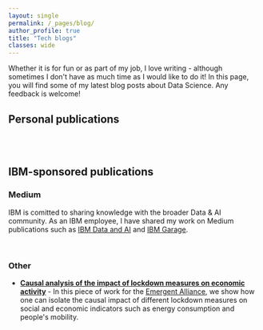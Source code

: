 ```yaml
---
layout: single
permalink: /_pages/blog/
author_profile: true
title: "Tech blogs"
classes: wide
---
```


<!-- <style>

  @import "compass/css3";

  /* Some vars */
  $background-color: hsl(50, 5, 97);
  $black: hsl(200, 40, 10);
  $white: $background-color;
  $base-font-size: 2.4em;
  $base-line-height: 1.5em;

  .ludwig {
  position: relative;
  padding-left: 1em;
  border-left: 0.2em solid lighten($black, 40%);
  font-family: 'Roboto', serif;
  font-size: $base-font-size;
  line-height: $base-line-height;
  font-weight: 100;
  &:before, &:after {
      content: '\201C';
      font-family: 'Sanchez';
      color: lighten($black, 40%);
   }
   &:after {
      content: '\201D';
   }
  }

.column {
  align-content:center;
  float: left;
  width: 20%;
  height: 100%;
}

.column_home {
  align-content:center;
  float: left;
  width: 20%;
  height: 100%;
}


.center_text {
  align-content:center;
  width: 20%;
  vertical-align: middle;
  text-align:justify;
  text-align-last: center;
}

#left-col {
  align-content:center;
  text-align: center;
}

/* Clear floats after the columns */
.row:after {
  content: "";
  display: table;
  clear: both;
}

* {
  box-sizing: border-box;
}

i {
  font-size: 0.4em;
}


#right-col {
  align-content:center;
  text-align: center;
}
</style> -->

Whether it is for fun or as part of my job, I love writing - although sometimes I don't have as much time as I would like to do it! In this page, you will find some of my latest blog posts about Data Science. Any feedback is welcome!

## Personal publications
<br>
<div id="medium-widget"></div>
<script src="https://medium-widget.pixelpoint.io/widget.js"></script>
<script>MediumWidget.Init({renderTo: '#medium-widget', params: {"resource":"https://medium.com/@acorralescano","postsPerLine":1,"limit":10,"picture":"small","fields":["description","author","claps","publishAt"],"ratio":"landscape"}})</script>
<br>

## IBM-sponsored publications
### Medium
IBM is comitted to sharing knowledge with the broader Data & AI community. As an IBM employee, I have shared my work on Medium publications such as [IBM Data and AI](https://medium.com/ibm-data-ai) and [IBM Garage](https://medium.com/ibm-garage).
<br>
<div id="medium-widget2"></div>
<script src="https://medium-widget.pixelpoint.io/widget.js"></script>
<script>MediumWidget.Init({renderTo: '#medium-widget2', params: {"resource":"https://medium.com/@alvaro.corrales.cano","postsPerLine":1,"limit":10,"picture":"small","fields":["description","author","claps","publishAt"],"ratio":"landscape"}})</script>
<br>

### Other
- [**Causal analysis of the impact of lockdown measures on economic activity**](https://emergentalliance.org/causal-analysis-of-the-impact-of-lockdown-measures-on-economic-activity/) - In this piece of work for the [Emergent Alliance](https://emergentalliance.org/), we show how one can isolate the causal impact of different lockdown measures on social and economic indicators such as energy consumption and people's mobility.  
